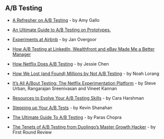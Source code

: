 ## A/B Testing

- [A Refresher on A/B Testing](https://hbr.org/2017/06/a-refresher-on-ab-testing) - by Amy Gallo

- [An Ultimate Guide to A/B Testing on Prototypes.](https://uxplanet.org/an-ultimate-guide-to-a-b-testing-on-pre-live-apps-4bd57679e8cc)

- [Experiments at Airbnb](https://medium.com/airbnb-engineering/experiments-at-airbnb-e2db3abf39e7) - by Jan Overgoor

- [How A/B Testing at LinkedIn, Wealthfront and eBay Made Me a Better Manager](http://firstround.com/review/how-a-b-testing-at-linkedin-wealthfront-and-ebay-made-me-a-better-manager/)

- [How Netflix Does A/B Testing](https://uxdesign.cc/how-netflix-does-a-b-testing-87df9f9bf57c) - by Jessie Chen

- [How We Lost (and Found) Millions by Not A/B Testing](https://signalvnoise.com/posts/3945-how-we-lost-and-found-millions-by-not-ab-testing) - by Noah Lorang

- [It’s All A/Bout Testing: The Netflix Experimentation Platform](https://medium.com/netflix-techblog/its-all-a-bout-testing-the-netflix-experimentation-platform-4e1ca458c15) - by Steve Urban, Rangarajan Sreenivasan and Vineet Kannan

- [Resources to Evolve Your A/B Testing Skills](https://medium.com/@caraharshman/resources-to-evolve-your-a-b-testing-skills-ff60a885f12) - by Cara Harshman

- [Stepping up Your A/B Tests](https://www.mindtheproduct.com/2017/07/stepping-ab-tests/) - by Kevin Shanahan

- [The Ultimate Guide To A/B Testing](https://www.smashingmagazine.com/2010/06/the-ultimate-guide-to-a-b-testing/) - by Paras Chopra

- [The Tenets of A/B Testing from Duolingo’s Master Growth Hacker](http://firstround.com/review/the-tenets-of-a-b-testing-from-duolingos-master-growth-hacker/) - by First Round Review
